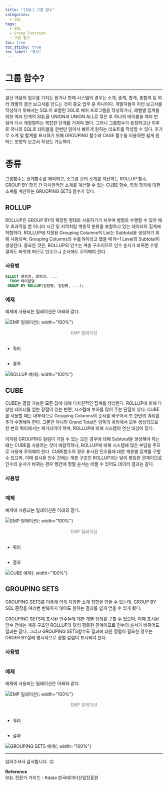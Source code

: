 ```yaml
---
title: "[SQL] 그룹 함수"
categories:
  - SQL
tags:
  - SQL
  - Group Function
  - 그룹 함수
toc: true
toc_sticky: true
toc_label: "목차"
---
```


# 그룹 함수?
---
결산 개념의 업무를 가지는 원가나 판매 시스템의 경우는 소계, 중계, 합계, 총합계 등 여러 레벨의 결산 보고서를 만드는 것이 중요 업무 중 하나이다. 개발자들이 이런 보고서를 작성하기 위해서는 SQL이 포함된 3GL로 배치 프로그램을 작성하거나, 레벨별 집계를 위한 여러 단계의 SQL을 UNION과 UNION ALL로 묶은 후 하나의 테이블을 여러 번 읽어 다시 재정렬하는 복잡한 단계를 거쳐야 했다. 그러나 그룹함수가 등장하고난 이후로 하나의 SQL로 테이블을 한번만 읽어서 빠르게 원하는 리포트를 작성할 수 있다. 추가로 소계 및 합계를 표시하기 위해 GROUPING 함수와 CASE 함수를 이용하면 쉽게 원하는 포맷의 보고서 작성도 가능하다.

# 종류
그룹함수는 집계함수를 제외하고, 소그룹 간의 소계를 계산하는 ROLLUP 함수, GROUP BY 항목 간 다차원적인 소계를 계산할 수 있는 CUBE 함수, 특정 항목에 대한 소계를 계산하는 GRUOPING SETS 함수가 있다.

## ROLLUP
ROLLUP은 GROUP BY의 확장된 형태로 사용하기가 쉬우며 병렬로 수행할 수 있어 매우 효과적일 뿐 아니라 시간 및 지역처럼 계층적 분류를 포함하고 있는 데이터의 집계에 적합하다. ROLLUP에 지정된 Grouping Columns의 List는 Subtotal을 생성하기 위해 사용되며, Grouping Columns의 수를 N이라고 했을 때 N+1 Level의 Subtotal이 생성된다. 중요한 것은, ROLLUP의 인수는 계층 구조이므로 인수 순서가 바뀌면 수행 결과도 바뀌게 되므로 인수으ㅢ 순서에도 주의해야 한다.

### 사용법
```sql
SELECT 컬럼명, 컬럼명, ...
  FROM 테이블명
 GROUP BY ROLLUP(컬럼명, 컬럼명, ...);
```

### 예제
예제에 사용되는 릴레이션은 아래와 같다.

![EMP 릴레이션](/blog/assets/img/posts/20221017/emp-relation.png "EMP 릴레이션"){: width="100%"}
<div style="color: gray; text-align: center; margin-bottom: 30px;">EMP 릴레이션</div>

- 쿼리
  
```sql

```

- 결과

![ROLLUP 예제](/blog/assets/img/posts/20221020/query-example2.png "ROLLUP 예제"){: width="100%"}

## CUBE
CUBE는 결합 가능한 모든 값에 대해 다차원적인 집계를 생성한다. ROLLUP에 비해 다양한 데이터를 얻는 장점이 있는 반면, 시스템에 부하를 많이 주는 단점이 있다. CUBE를 사용할 때는 내부적으로 Grouping Columns의 순서를 바꾸어서 또 한번의 쿼리를 추가 수행해야 한다. 그뿐만 아니라 Grand Total은 양쪽의 쿼리에서 모두 생성되므로 한 번의 쿼리에서는 제거되어야 하며, ROLLUP에 비해 시스템의 연산 대상이 많다. 

이처럼 GROUPING 컬럼이 가질 수 있는 모든 경우에 대해 Subtotal을 생성해야 하는 떄는 CUBE를 사용하는 것이 바람직하나, ROLLUP에 비해 시스템에 많은 부담을 주므로 사용에 주의해야 한다. CUBE함수의 경우 표시된 인수들에 대한 계층별 집계를 구할 수 있으며, 이때 표시된 인수 간에는 계층 구조인 ROLLUP과는 달리 평등한 관계이므로 인수의 순서가 바뀌는 경우 행간에 정렬 순서는 바뀔 수 있어도 데이터 결과는 같다.

### 사용법
```sql

```

### 예제
예제에 사용되는 릴레이션은 아래와 같다.

![EMP 릴레이션](/blog/assets/img/posts/20221017/emp-relation.png "EMP 릴레이션"){: width="100%"}
<div style="color: gray; text-align: center; margin-bottom: 30px;">EMP 릴레이션</div>

- 쿼리
  
```sql

```

- 결과

![CUBE 예제](/blog/assets/img/posts/20221020/query-example2.png "CUBE 예제"){: width="100%"}

## GROUPING SETS
GROUPING SETS를 이용해 더욱 다양한 소계 집합을 만들 수 있는데, GROUP BY SQL 문장을 여러번 반복하지 않아도 원하는 결과를 쉽게 얻을 수 있게 됬다.

GROUPING SETS에 표시된 인수들에 대한 개별 집계를 구할 수 있으며, 이때 표시된 인수 간에는 계층 구조인 ROLLUP과 달리 평등한 관계이므로 인수의 순서가 바뀌어도 결과는 같다. 그리고 GROUPING SETS함수도 결과에 대한 정렬이 필요한 경우는 ORDER BY절에 명시적으로 정렬 컬럼이 표시되야 한다.

### 사용법
```sql

```

### 예제
예제에 사용되는 릴레이션은 아래와 같다.

![EMP 릴레이션](/blog/assets/img/posts/20221017/emp-relation.png "EMP 릴레이션"){: width="100%"}
<div style="color: gray; text-align: center; margin-bottom: 30px;">EMP 릴레이션</div>

- 쿼리
  
```sql

```

- 결과

![GROUPING SETS 예제](/blog/assets/img/posts/20221020/query-example2.png "GROUPING SETS 예제"){: width="100%"}

---

읽어주셔서 감사합니다. 😊 

__Reference__  
SQL 전문가 가이드 - Kdata 한국데이터산업진흥원  